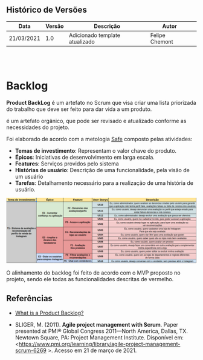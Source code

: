 ## Histórico de Versões


| Data  | Versão | Descrição  | Autor |   |
|---|---|---|---|---|
| 21/03/2021 | 1.0    | Adicionado template   atualizado            | Felipe Chemont |

<br/> 
<br/> 


# Backlog
**Product BackLog** é um artefato no Scrum que visa criar uma lista priorizada do trabalho que deve ser feito para dar vida a um produto.

é um artefato orgânico, que pode ser revisado e atualizado conforme as necessidades do projeto.

Foi elaborado de acordo com a metologia [Safe](https://www.scaledagileframework.com/) composto pelas atividades:

- **Temas de investimento**: Representam o valor chave do produto.
- **Épicos**: Iniciativas de desenvolvimento em larga escala.
- **Features**: Serviços providos pelo sistema
- **Histórias de usuário**: Descrição de uma funcionalidade, pela visão de um usuário
- **Tarefas**: Detalhamento necessário para a realização de uma história de usuário.

![Product Backlog](imgs/backlog.jpeg)

O alinhamento do backlog foi feito de acordo com o MVP proposto no projeto, sendo ele todas as funcionalidades descritas de vermelho.

## Referências
* [What is a Product Backlog?](https://www.scrum.org/resources/what-is-a-product-backlog)

* SLIGER, M. (2011). **Agile project management with Scrum**. Paper presented at PMI® Global Congress 2011—North America, Dallas, TX. Newtown Square, PA: Project Management Institute. Disponível em: <https://www.pmi.org/learning/library/agile-project-management-scrum-6269 >. Acesso em 21 de março de 2021. 